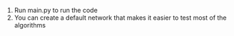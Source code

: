 1. Run main.py to run the code
2. You can create a default network that makes it easier to test most of the algorithms